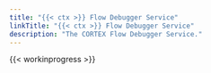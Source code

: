 ```yaml
---
title: "{{< ctx >}} Flow Debugger Service"
linkTitle: "{{< ctx >}} Flow Debugger Service"
description: "The CORTEX Flow Debugger Service."
---
```


{{< workinprogress >}}
